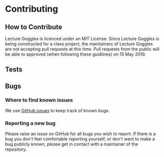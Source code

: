# Contributing

## How to Contribute

Lecture Goggles is licenced under an MIT License. Since Lecture Goggles is
being constructed for a class project, the maintainers of Lecture Goggles are
not accepting pull requests at this time. Pull requests from the public will be
able to approved (when following these guidlines) on 15 May 2019.

## Tests

## Bugs

### Where to find known issues

We use
[GitHub issues](https://github.com/LectureGoggles/FlaskAPI/issues)
to keep track of known bugs.

### Reporting a new bug

Please raise an issue on GitHub for all bugs you wish to report. If there is a
bug you don't feel comfortable reporting yourself, or don't want to make a bug
publicly known, please get in contact with a maintainer of the repository.
